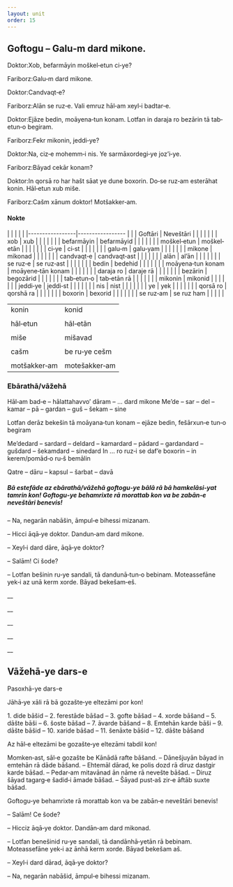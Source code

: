 ```yaml
---
layout: unit
order: 15 
---
```




## Goftogu – Galu‐m dard mikone.

Doktor:Xob, befarmāyin moškel‐etun ci‐ye?

Fariborz:Galu‐m dard mikone.

Doktor:Candvaqt‐e?

Fariborz:Alān se ruz‐e. Vali emruz hāl‐am xeyl‐i badtar‐e.

Doktor:Ejāze bedin, moāyena‐tun konam. Lotfan in daraja ro bezārin tā tab‐etun‐o begiram.

Fariborz:Fekr mikonin, jeddi‐ye?

Doktor:Na, ciz‐e mohemm‐i nis. Ye sarmāxordegi‐ye joz’i‐ye.

Fariborz:Bāyad cekār konam?

Doktor:In qorsā ro har hašt sāat ye dune boxorin. Do‐se ruz‐am esterāhat konin. Hāl‐etun xub miše.

Fariborz:Cašm xānum doktor! Motšakker‐am.

#### Nokte

|  |                   |                   |
| 
|-----------------|----------------- |
|  | Goftāri           | Neveštāri         |
|  |                   |                   |
|  | xob               | xub               |
|  |                   |                   |
|  | befarmāyin        | befarmāyid        |
|  |                   |                   |
|  | moškel‐etun       | moškel‐etān       |
|  |                   |                   |
|  | ci‐ye             | ci‐st             |
|  |                   |                   |
|  | galu‐m            | galu‐yam          |
|  |                   |                   |
|  | mikone            | mikonad           |
|  |                   |                   |
|  | candvaqt‐e        | candvaqt‐ast      |
|  |                   |                   |
|  | alān              | al’ān             |
|  |                   |                   |
|  | se ruz‐e          | se ruz‐ast        |
|  |                   |                   |
|  | bedin             | bedehid           |
|  |                   |                   |
|  | moāyena‐tun konam | moāyene‐tān konam |
|  |                   |                   |
|  | daraja ro         | daraje rā         |
|  |                   |                   |
|  | bezārin           | begozārid         |
|  |                   |                   |
|  | tab‐etun‐o        | tab‐etān rā       |
|  |                   |                   |
|  | mikonin           | mikonid           |
|  |                   |                   |
|  | jeddi‐ye          | jeddi‐st          |
|  |                   |                   |
|  | nis               | nist              |
|  |                   |                   |
|  | ye                | yek               |
|  |                   |                   |
|  | qorsā ro          | qorshā ra         |
|  |                   |                   |
|  | boxorin           | bexorid           |
|  |                   |                   |
|  | se ruz‐am         | se ruz ham        |
|  |                   |                   |

|              |               |
|------------|------------- |
| konin        | konid         |
|              |               |
| hāl‐etun     | hāl‐etān      |
|              |               |
| miše         | mišavad       |
|              |               |
| cašm         | be ru‐ye cešm |
|              |               |
| motšakker‐am | motešakker‐am |

### Ebārathā/vāžehā

Hāl‐am bad‐e – hālattahavvo’ dāram – ... dard mikone Me’de – sar – del – kamar – pā – gardan – guš – šekam – sine

Lotfan derāz bekešin tā moāyana‐tun konam – ejāze bedin, fešārxun‐e tun‐o begiram

Me’dedard – sardard – deldard – kamardard – pādard – gardandard – gušdard – šekamdard – sinedard In ... ro ruz‐i se daf’e boxorin – in kerem/pomād‐o ru‐š bemālin

Qatre – dāru – kapsul – šarbat – davā

##### Bā estefāde az ebārathā/vāžehā goftogu‐ye bālā rā bā hamkelāsi‐yat tamrin kon! Goftogu‐ye behamrixte rā morattab kon va be zabān‐e neveštāri benevis!

– Na, negarān nabāšin, āmpul‐e bihessi mizanam.

– Hicci āqā‐ye doktor. Dandun‐am dard mikone.

– Xeyl‐i dard dāre, āqā‐ye doktor?

– Salām! Ci šode?

– Lotfan bešinin ru‐ye sandali, tā dandunā‐tun‐o bebinam. Moteassefāne yek‐i az unā kerm xorde. Bāyad bekešam‐eš.

\_\_

\_\_

\_\_

\_\_

\_\_

## Vāžehā-ye dars-e 

Pasoxhā-ye dars-e 

Jāhā‐ye xāli rā bā gozašte‐ye eltezāmi por kon!

1\. dide bāšid – 2. ferestāde bāšad – 3. gofte bāšad – 4. xorde bāšand – 5. dāšte bāši – 6. šoste bāšad – 7. āvarde bāšand – 8. Emtehān karde bāši – 9. dāšte bāšid – 10. xaride bāšad – 11. šenāxte bāšid – 12. dāšte bāšand

Az hāl‐e eltezāmi be gozašte‐ye eltezāmi tabdil kon!

Momken‐ast, sāl‐e gozašte be Kānādā rafte bāšand. – Dānešjuyān bāyad in emtehān rā dāde bāšand. – Ehtemāl dārad, ke polis dozd rā diruz dastgir karde bāšad. – Pedar‐am mitavānad ān nāme rā nevešte bāšad. – Diruz šāyad tagarg‐e šadid‐i āmade bāšad. – Šāyad pust‐aš zir‐e āftāb suxte bāšad.

Goftogu‐ye behamrixte rā morattab kon va be zabān‐e neveštāri benevis!

– Salām! Ce šode?

– Hicciz āqā‐ye doktor. Dandān‐am dard mikonad.

– Lotfan benešinid ru‐ye sandali, tā dandānhā‐yetān rā bebinam. Moteassefāne yek‐i az ānhā kerm xorde. Bāyad bekešam aš.

– Xeyl‐i dard dārad, āqā‐ye doktor?

– Na, negarān nabāšid, āmpul‐e bihessi mizanam.

